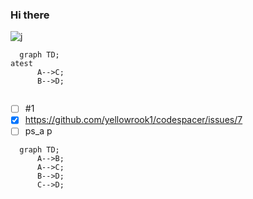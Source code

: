 ### Hi there 
<img src="https://gooogle.cA" alt="j">

```mermaid
  graph TD;
atest
      A-->C;
      B-->D;
      
```
- [ ] #1
- [x] https://github.com/yellowrook1/codespacer/issues/7
- [ ] ps_a
p
```mermaid
  graph TD;
      A-->B;
      A-->C;
      B-->D;
      C-->D;
```
<!--
**yellowrook1/yellowrook1** is a ✨ _special_ ✨ repository because its `README.md` (this file) appears on your GitHub profile.

Here are some ideas to get you started:

- 🔭 I’m currently working on ...
- 🌱 I’m currently learning ...
- 👯 I’m looking to collaborate on ...
- 🤔 I’m looking for help with ...
- 💬 Ask me about ...
- 📫 How to reach me: ...
- 😄 Pronouns: ...
- ⚡ Fun fact: ...
-->
